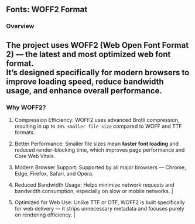 ## Fonts: WOFF2 Format

### Overview
The project uses **WOFF2 (Web Open Font Format 2)** — the latest and most optimized web font format.  
It’s designed specifically for modern browsers to improve loading speed, reduce bandwidth usage, and enhance overall performance.
---

### Why WOFF2?
1. Compression Efficiency: WOFF2 uses advanced Brotli compression, resulting in up to 
   `30% smaller file size` compared to WOFF and TTF formats. 

2. Better Performance: Smaller file sizes mean **faster font loading** and reduced render-blocking time,
   which improves page performance and Core Web Vitals. 

3. Modern Browser Support: Supported by all major browsers — Chrome, Edge, Firefox, Safari, and Opera. 

4. Reduced Bandwidth Usage: Helps minimize network requests and bandwidth consumption, especially on 
   slow or mobile networks. |

5. Optimized for Web Use: Unlike TTF or OTF, WOFF2 is built specifically for web delivery — it 
   strips unnecessary metadata and focuses purely on rendering efficiency. |

